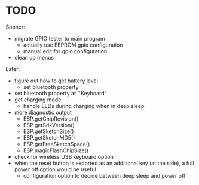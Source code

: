 TODO
====

Sooner:
- migrate GPIO tester to main program
  - actually use EEPROM gpio configuration
  - manual edit for gpio configuration
- clean up menus

Later:
- figure out how to get battery level
  - set bluetooth property
- set bluetooth property as "Keyboard"
- get charging mode
  - handle LEDs during charging when in deep sleep
- more diagnostic output
  - ESP.getChipRevision()
  - ESP.getSdkVersion()
  - ESP.getSketchSize()
  - ESP.getSketchMD5()
  - ESP.getFreeSketchSpace()
  - ESP.magicFlashChipSize()
- check for wireless USB keyboard option
- when the reset button is exported as an additional key (at the side),
  a full power off option would be useful
  - configuration option to decide between deep sleep and power off
